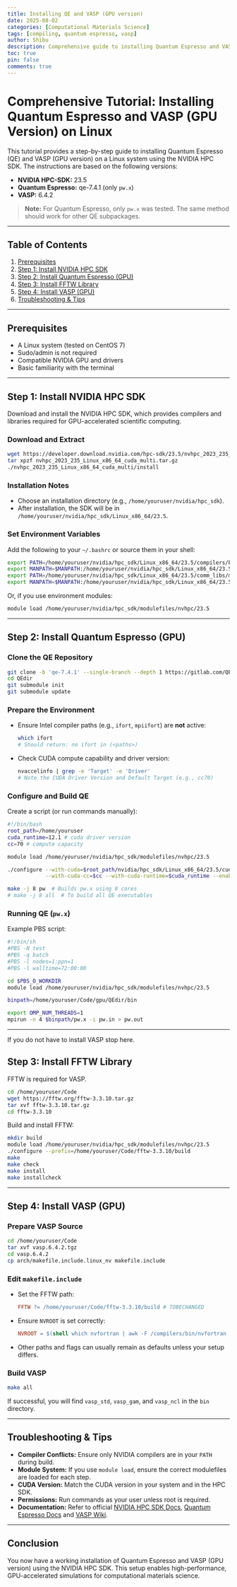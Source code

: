 ```yaml
---
title: Installing QE and VASP (GPU version)
date: 2025-08-02
categories: [Computational Materials Science]
tags: [compiling, quantum espresso, vasp]
author: Shibu
description: Comprehensive guide to installing Quantum Espresso and VASP (GPU version) on Linux with NVIDIA HPC SDK.
toc: true
pin: false
comments: true
---
```


# Comprehensive Tutorial: Installing Quantum Espresso and VASP (GPU Version) on Linux

This tutorial provides a step-by-step guide to installing Quantum Espresso (QE) and VASP (GPU version) on a Linux system using the NVIDIA HPC SDK. The instructions are based on the following versions:

- **NVIDIA HPC-SDK:** 23.5
- **Quantum Espresso:** qe-7.4.1 (only `pw.x`)
- **VASP:** 6.4.2

> **Note:** For Quantum Espresso, only `pw.x` was tested. The same method should work for other QE subpackages.

---

## Table of Contents

1. [Prerequisites](#prerequisites)
2. [Step 1: Install NVIDIA HPC SDK](#step-1-install-nvidia-hpc-sdk)
3. [Step 2: Install Quantum Espresso (GPU)](#step-2-install-quantum-espresso-gpu)
4. [Step 3: Install FFTW Library](#step-3-install-fftw-library)
5. [Step 4: Install VASP (GPU)](#step-4-install-vasp-gpu)
6. [Troubleshooting & Tips](#troubleshooting--tips)

---

## Prerequisites

- A Linux system (tested on CentOS 7)
- Sudo/admin is not required
- Compatible NVIDIA GPU and drivers
- Basic familiarity with the terminal

---

## Step 1: Install NVIDIA HPC SDK

Download and install the NVIDIA HPC SDK, which provides compilers and libraries required for GPU-accelerated scientific computing.

### Download and Extract

```bash
wget https://developer.download.nvidia.com/hpc-sdk/23.5/nvhpc_2023_235_Linux_x86_64_cuda_multi.tar.gz
tar xpzf nvhpc_2023_235_Linux_x86_64_cuda_multi.tar.gz
./nvhpc_2023_235_Linux_x86_64_cuda_multi/install
```

### Installation Notes

- Choose an installation directory (e.g., `/home/youruser/nvidia/hpc_sdk`).
- After installation, the SDK will be in `/home/youruser/nvidia/hpc_sdk/Linux_x86_64/23.5`.

### Set Environment Variables

Add the following to your `~/.bashrc` or source them in your shell:

```bash
export PATH=/home/youruser/nvidia/hpc_sdk/Linux_x86_64/23.5/compilers/bin:$PATH
export MANPATH=$MANPATH:/home/youruser/nvidia/hpc_sdk/Linux_x86_64/23.5/compilers/man
export PATH=/home/youruser/nvidia/hpc_sdk/Linux_x86_64/23.5/comm_libs/mpi/bin:$PATH
export MANPATH=$MANPATH:/home/youruser/nvidia/hpc_sdk/Linux_x86_64/23.5/comm_libs/mpi/man
```

Or, if you use environment modules:

```bash
module load /home/youruser/nvidia/hpc_sdk/modulefiles/nvhpc/23.5
```

---

## Step 2: Install Quantum Espresso (GPU)

### Clone the QE Repository

```bash
git clone -b 'qe-7.4.1' --single-branch --depth 1 https://gitlab.com/QEF/q-e.git QEdir
cd QEdir
git submodule init
git submodule update
```

### Prepare the Environment

- Ensure Intel compiler paths (e.g., `ifort`, `mpiifort`) are **not** active:
  ```bash
  which ifort
  # Should return: no ifort in (<paths>)
  ```

- Check CUDA compute capability and driver version:
  ```bash
  nvaccelinfo | grep -e 'Target' -e 'Driver'
  # Note the CUDA Driver Version and Default Target (e.g., cc70)
  ```

### Configure and Build QE

Create a script (or run commands manually):

```bash
#!/bin/bash
root_path=/home/youruser
cuda_runtime=12.1 # cuda driver version
cc=70 # compute capacity

module load /home/youruser/nvidia/hpc_sdk/modulefiles/nvhpc/23.5

./configure --with-cuda=$root_path/nvidia/hpc_sdk/Linux_x86_64/23.5/cuda/$cuda_runtime \
            --with-cuda-cc=$cc --with-cuda-runtime=$cuda_runtime --enable-openmp

make -j 8 pw  # Builds pw.x using 8 cores
# make -j 8 all  # To build all QE executables
```

### Running QE (`pw.x`)

Example PBS script:

```bash
#!/bin/sh
#PBS -N test
#PBS -q batch
#PBS -l nodes=1:ppn=1
#PBS -l walltime=72:00:00

cd $PBS_O_WORKDIR
module load /home/youruser/nvidia/hpc_sdk/modulefiles/nvhpc/23.5

binpath=/home/youruser/Code/gpu/QEdir/bin

export OMP_NUM_THREADS=1
mpirun -n 4 $binpath/pw.x -i pw.in > pw.out
```

---

If you do not have to install VASP stop here.

## Step 3: Install FFTW Library

FFTW is required for VASP.

```bash
cd /home/youruser/Code
wget https://fftw.org/fftw-3.3.10.tar.gz
tar xvf fftw-3.3.10.tar.gz
cd fftw-3.3.10
```

Build and install FFTW:

```bash
mkdir build
module load /home/youruser/nvidia/hpc_sdk/modulefiles/nvhpc/23.5
./configure --prefix=/home/youruser/Code/fftw-3.3.10/build
make
make check
make install
make installcheck
```

---

## Step 4: Install VASP (GPU)

### Prepare VASP Source

```bash
cd /home/youruser/Code
tar xvf vasp.6.4.2.tgz
cd vasp.6.4.2
cp arch/makefile.include.linux_nv makefile.include
```

### Edit `makefile.include`

- Set the FFTW path:
  ```makefile
  FFTW ?= /home/youruser/Code/fftw-3.3.10/build # TOBECHANGED
  ```
- Ensure `NVROOT` is set correctly:
  ```makefile
  NVROOT = $(shell which nvfortran | awk -F /compilers/bin/nvfortran '{ print $$1 }')
  ```
- Other paths and flags can usually remain as defaults unless your setup differs.

### Build VASP

```bash
make all
```

If successful, you will find `vasp_std`, `vasp_gam`, and `vasp_ncl` in the `bin` directory.

---

## Troubleshooting & Tips

- **Compiler Conflicts:** Ensure only NVIDIA compilers are in your `PATH` during build.
- **Module System:** If you use `module load`, ensure the correct modulefiles are loaded for each step.
- **CUDA Version:** Match the CUDA version in your system and in the HPC SDK.
- **Permissions:** Run commands as your user unless root is required.
- **Documentation:** Refer to official [NVIDIA HPC SDK Docs](https://docs.nvidia.com/hpc-sdk/), [Quantum Espresso Docs](https://www.quantum-espresso.org/) and [VASP Wiki](https://www.vasp.at/wiki/index.php/Installing_VASP.6.X.X).

---

## Conclusion

You now have a working installation of Quantum Espresso and VASP (GPU version) using the NVIDIA HPC SDK. This setup enables high-performance, GPU-accelerated simulations for computational materials science.




